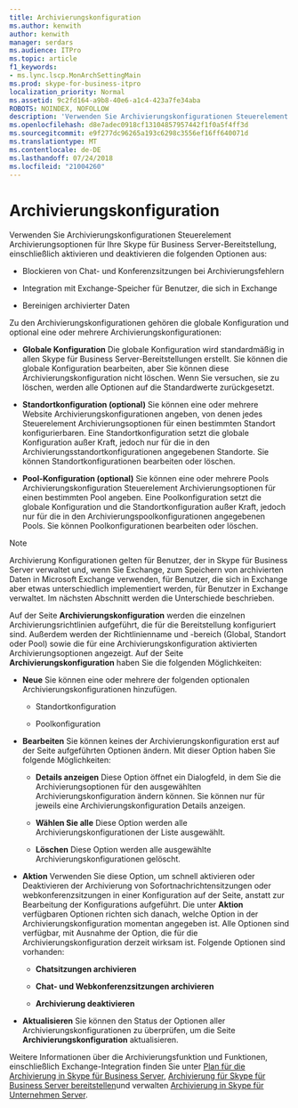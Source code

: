 ```yaml
---
title: Archivierungskonfiguration
ms.author: kenwith
author: kenwith
manager: serdars
ms.audience: ITPro
ms.topic: article
f1_keywords:
- ms.lync.lscp.MonArchSettingMain
ms.prod: skype-for-business-itpro
localization_priority: Normal
ms.assetid: 9c2fd164-a9b8-40e6-a1c4-423a7fe34aba
ROBOTS: NOINDEX, NOFOLLOW
description: 'Verwenden Sie Archivierungskonfigurationen Steuerelement Archivierungsoptionen für Ihre Skype für Business Server-Bereitstellung, einschließlich aktivieren und deaktivieren die folgenden Optionen aus:'
ms.openlocfilehash: d8e7adec0918cf13104857957442f1f0a5f4ff3d
ms.sourcegitcommit: e9f277dc96265a193c6298c3556ef16ff640071d
ms.translationtype: MT
ms.contentlocale: de-DE
ms.lasthandoff: 07/24/2018
ms.locfileid: "21004260"
---
```

# <a name="archiving-configuration"></a>Archivierungskonfiguration
 
Verwenden Sie Archivierungskonfigurationen Steuerelement Archivierungsoptionen für Ihre Skype für Business Server-Bereitstellung, einschließlich aktivieren und deaktivieren die folgenden Optionen aus:
  
- Blockieren von Chat- und Konferenzsitzungen bei Archivierungsfehlern
    
- Integration mit Exchange-Speicher für Benutzer, die sich in Exchange
    
- Bereinigen archivierter Daten
    
Zu den Archivierungskonfigurationen gehören die globale Konfiguration und optional eine oder mehrere Archivierungskonfigurationen:
  
- **Globale Konfiguration** Die globale Konfiguration wird standardmäßig in allen Skype für Business Server-Bereitstellungen erstellt. Sie können die globale Konfiguration bearbeiten, aber Sie können diese Archivierungskonfiguration nicht löschen. Wenn Sie versuchen, sie zu löschen, werden alle Optionen auf die Standardwerte zurückgesetzt.
    
- **Standortkonfiguration (optional)** Sie können eine oder mehrere Website Archivierungskonfigurationen angeben, von denen jedes Steuerelement Archivierungsoptionen für einen bestimmten Standort konfigurierbaren. Eine Standortkonfiguration setzt die globale Konfiguration außer Kraft, jedoch nur für die in den Archivierungsstandortkonfigurationen angegebenen Standorte. Sie können Standortkonfigurationen bearbeiten oder löschen.
    
- **Pool-Konfiguration (optional)** Sie können eine oder mehrere Pools Archivierungskonfiguration Steuerelement Archivierungsoptionen für einen bestimmten Pool angeben. Eine Poolkonfiguration setzt die globale Konfiguration und die Standortkonfiguration außer Kraft, jedoch nur für die in den Archivierungspoolkonfigurationen angegebenen Pools. Sie können Poolkonfigurationen bearbeiten oder löschen.
    
> [!NOTE]
> Archivierung Konfigurationen gelten für Benutzer, der in Skype für Business Server verwaltet und, wenn Sie Exchange, zum Speichern von archivierten Daten in Microsoft Exchange verwenden, für Benutzer, die sich in Exchange aber etwas unterschiedlich implementiert werden, für Benutzer in Exchange verwaltet. Im nächsten Abschnitt werden die Unterschiede beschrieben. 
  
Auf der Seite **Archivierungskonfiguration** werden die einzelnen Archivierungsrichtlinien aufgeführt, die für die Bereitstellung konfiguriert sind. Außerdem werden der Richtlinienname und -bereich (Global, Standort oder Pool) sowie die für eine Archivierungskonfiguration aktivierten Archivierungsoptionen angezeigt. Auf der Seite **Archivierungskonfiguration** haben Sie die folgenden Möglichkeiten:
- **Neue** Sie können eine oder mehrere der folgenden optionalen Archivierungskonfigurationen hinzufügen.
    
  - Standortkonfiguration
    
  - Poolkonfiguration
    
- **Bearbeiten** Sie können keines der Archivierungskonfiguration erst auf der Seite aufgeführten Optionen ändern. Mit dieser Option haben Sie folgende Möglichkeiten:
    
  - **Details anzeigen** Diese Option öffnet ein Dialogfeld, in dem Sie die Archivierungsoptionen für den ausgewählten Archivierungskonfiguration ändern können. Sie können nur für jeweils eine Archivierungskonfiguration Details anzeigen.
    
  - **Wählen Sie alle** Diese Option werden alle Archivierungskonfigurationen der Liste ausgewählt.
    
  - **Löschen** Diese Option werden alle ausgewählte Archivierungskonfigurationen gelöscht.
    
- **Aktion** Verwenden Sie diese Option, um schnell aktivieren oder Deaktivieren der Archivierung von Sofortnachrichtensitzungen oder webkonferenzsitzungen in einer Konfiguration auf der Seite, anstatt zur Bearbeitung der Konfigurations aufgeführt. Die unter **Aktion** verfügbaren Optionen richten sich danach, welche Option in der Archivierungskonfiguration momentan angegeben ist. Alle Optionen sind verfügbar, mit Ausnahme der Option, die für die Archivierungskonfiguration derzeit wirksam ist. Folgende Optionen sind vorhanden:
    
  - **Chatsitzungen archivieren**
    
  - **Chat- und Webkonferenzsitzungen archivieren**
    
  - **Archivierung deaktivieren**
    
- **Aktualisieren** Sie können den Status der Optionen aller Archivierungskonfigurationen zu überprüfen, um die Seite **Archivierungskonfiguration** aktualisieren.
    
Weitere Informationen über die Archivierungsfunktion und Funktionen, einschließlich Exchange-Integration finden Sie unter [Plan für die Archivierung in Skype für Business Server](../../../plan-your-deployment/archiving/archiving.md), [Archivierung für Skype für Business Server bereitstellen](../../../deploy/deploy-archiving/deploy-archiving.md)und verwalten [Archivierung in Skype für Unternehmen Server](../../../manage/archiving/archiving.md).

